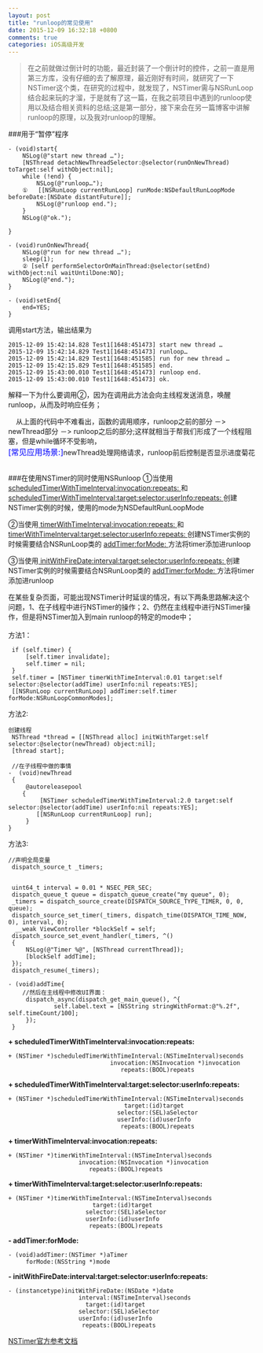 ```yaml
---
layout: post
title: "runloop的常见使用"
date: 2015-12-09 16:32:18 +0800
comments: true
categories: iOS高级开发
---
```

> 在之前就做过倒计时的功能，最近封装了一个倒计时的控件，之前一直是用第三方库，没有仔细的去了解原理，最近刚好有时间，就研究了一下NSTimer这个类，在研究的过程中，就发现了，NSTimer需与NSRunLoop结合起来玩的才溜，于是就有了这一篇，在我之前项目中遇到的runloop使用以及结合相关资料的总结;这是第一部分，接下来会在另一篇博客中讲解runloop的原理，以及我对runloop的理解。

###用于“暂停”程序
	
	- (void)start{
    	NSLog(@"start new thread …");
    	[NSThread detachNewThreadSelector:@selector(runOnNewThread) toTarget:self withObject:nil];
    	while (!end) {
        	NSLog(@"runloop…");
        ①	[[NSRunLoop currentRunLoop] runMode:NSDefaultRunLoopMode beforeDate:[NSDate distantFuture]];
        	NSLog(@"runloop end.");
	    }
    	NSLog(@"ok.");
    
	}
	
	- (void)runOnNewThread{
		NSLog(@"run for new thread …");
		sleep(1);
		② [self performSelectorOnMainThread:@selector(setEnd) withObject:nil waitUntilDone:NO];
		NSLog(@"end.");
	}
	
	- (void)setEnd{
    	end=YES;
	}
	
调用start方法，输出结果为

	2015-12-09 15:42:14.828 Test1[1648:451473] start new thread …
	2015-12-09 15:42:14.829 Test1[1648:451473] runloop…
	2015-12-09 15:42:14.829 Test1[1648:451585] run for new thread …
	2015-12-09 15:42:15.829 Test1[1648:451585] end.
	2015-12-09 15:43:00.010 Test1[1648:451473] runloop end.
	2015-12-09 15:43:00.010 Test1[1648:451473] ok.
	
解释一下为什么要调用②，因为在调用此方法会向主线程发送消息，唤醒runloop，从而及时响应任务；
  
&nbsp;&nbsp;&nbsp;&nbsp;从上面的代码中不难看出，函数的调用顺序，runloop之前的部分 －> newThread部分 －> runloop之后的部分;这样就相当于帮我们形成了一个线程阻塞，但是while循环不受影响，  
<font color=blue size=3>[常见应用场景:]</font>newThread处理网络请求，runloop前后控制是否显示进度菊花

</br>
###在使用NSTimer的同时使用NSRunloop
①当使用<a href=#2015120901> scheduledTimerWithTimeInterval:invocation:repeats: </a> 和 <a href=#2015120902> scheduledTimerWithTimeInterval:target:selector:userInfo:repeats: </a>创建NSTimer实例的时候，使用的mode为NSDefaultRunLoopMode

②当使用<a href=#2015120903> timerWithTimeInterval:invocation:repeats: </a> 和 <a href=#2015120904> timerWithTimeInterval:target:selector:userInfo:repeats: </a> 创建NSTimer实例的时候需要结合NSRunLoop类的 <a href=#2015120905> addTimer:forMode: </a> 方法将timer添加进runloop

③当使用<a href=#2015120906> initWithFireDate:interval:target:selector:userInfo:repeats: </a> 创建NSTimer实例的时候需要结合NSRunLoop类的 <a href=#2015120905> addTimer:forMode: </a> 方法将timer添加进runloop
	
在某些复杂页面，可能出现NSTimer计时延误的情况，有以下两条思路解决这个问题，1、在子线程中进行NSTimer的操作；2、仍然在主线程中进行NSTimer操作，但是将NSTimer加入到main runloop的特定的mode中；  
</br>
方法1：  

	 if (self.timer) {
         [self.timer invalidate];
         self.timer = nil;
     }
     self.timer = [NSTimer timerWithTimeInterval:0.01 target:self selector:@selector(addTime) userInfo:nil repeats:YES];
     [[NSRunLoop currentRunLoop] addTimer:self.timer forMode:NSRunLoopCommonModes];
     
方法2:  
	
	创建线程
	 NSThread *thread = [[NSThread alloc] initWithTarget:self selector:@selector(newThread) object:nil];
     [thread start];
     
     //在子线程中做的事情 
	-  (void)newThread
	 {
    	 @autoreleasepool
     	{
        	 [NSTimer scheduledTimerWithTimeInterval:2.0 target:self selector:@selector(addTime) userInfo:nil repeats:YES];
         	[[NSRunLoop currentRunLoop] run];
    	 }
	}
	
方法3: 
 
	//声明全局变量
	 dispatch_source_t _timers;
	
	 
     uint64_t interval = 0.01 * NSEC_PER_SEC;
     dispatch_queue_t queue = dispatch_queue_create("my queue", 0);
     _timers = dispatch_source_create(DISPATCH_SOURCE_TYPE_TIMER, 0, 0, queue);
     dispatch_source_set_timer(_timers, dispatch_time(DISPATCH_TIME_NOW, 0), interval, 0);
      __weak ViewController *blockSelf = self;
     dispatch_source_set_event_handler(_timers, ^()
     {
         NSLog(@"Timer %@", [NSThread currentThread]);
         [blockSelf addTime];
     });
     dispatch_resume(_timers);

	- (void)addTime{
		//然后在主线程中修改UI界面：
		 dispatch_async(dispatch_get_main_queue(), ^{
	    	     self.label.text = [NSString stringWithFormat:@"%.2f", self.timeCount/100];
    	 });
     }
	
<b id=2015120901>+ scheduledTimerWithTimeInterval:invocation:repeats:</b>

	+ (NSTimer *)scheduledTimerWithTimeInterval:(NSTimeInterval)seconds
                                 invocation:(NSInvocation *)invocation
                                    repeats:(BOOL)repeats

<b id=2015120902>+ scheduledTimerWithTimeInterval:target:selector:userInfo:repeats: </b>

	+ (NSTimer *)scheduledTimerWithTimeInterval:(NSTimeInterval)seconds
                                     target:(id)target
                                   selector:(SEL)aSelector
                                   userInfo:(id)userInfo
                                    repeats:(BOOL)repeats

<b id=2015120903>+ timerWithTimeInterval:invocation:repeats:</b>

	+ (NSTimer *)timerWithTimeInterval:(NSTimeInterval)seconds
                        invocation:(NSInvocation *)invocation
                           repeats:(BOOL)repeats

<b id=2015120904>+ timerWithTimeInterval:target:selector:userInfo:repeats:</b>

	+ (NSTimer *)timerWithTimeInterval:(NSTimeInterval)seconds
                            target:(id)target
                          selector:(SEL)aSelector
                          userInfo:(id)userInfo
                           repeats:(BOOL)repeats

<b id=2015120905>-  addTimer:forMode:</b>

	- (void)addTimer:(NSTimer *)aTimer
         forMode:(NSString *)mode

<b id=2015120906>- initWithFireDate:interval:target:selector:userInfo:repeats:</b>

	- (instancetype)initWithFireDate:(NSDate *)date
                        interval:(NSTimeInterval)seconds
                          target:(id)target
                        selector:(SEL)aSelector
                        userInfo:(id)userInfo
                         repeats:(BOOL)repeats
                                    
  [NSTimer官方参考文档](https://developer.apple.com/library/prerelease/ios/documentation/Cocoa/Reference/Foundation/Classes/NSTimer_Class/index.html#//apple_ref/occ/clm/NSTimer/scheduledTimerWithTimeInterval:invocation:repeats:)                                  